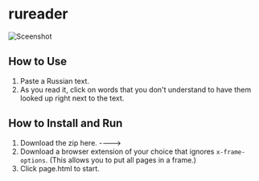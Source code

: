 rureader
========

![Sceenshot](http://i.imgur.com/NEVWo8K.jpg?1)

How to Use
----------
1. Paste a Russian text.
2. As you read it, click on words that you don't understand to have them looked
   up right next to the text.

How to Install and Run
----------------------
1. Download the zip here. ---->
2. Download a browser extension of your choice that ignores `x-frame-options`.
   (This allows you to put all pages in a frame.)
2. Click page.html to start.
